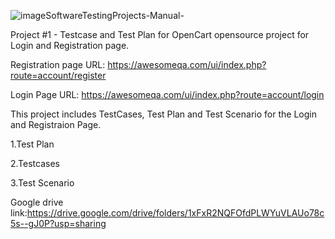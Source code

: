 ![image](https://github.com/snehagillella/SoftwareTestingProject-Manual/assets/105377141/ec90dc8b-0345-49bb-acd4-09b6c99be0f0)SoftwareTestingProjects-Manual-

Project #1 - Testcase and Test Plan for OpenCart opensource project for Login and Registration page.

Registration page URL: https://awesomeqa.com/ui/index.php?route=account/register

Login Page URL: https://awesomeqa.com/ui/index.php?route=account/login

This project includes TestCases, Test Plan and Test Scenario for the Login and Registraion Page.

1.Test Plan

2.Testcases

3.Test Scenario

Google drive link:https://drive.google.com/drive/folders/1xFxR2NQFOfdPLWYuVLAUo78c5s--gJ0P?usp=sharing


